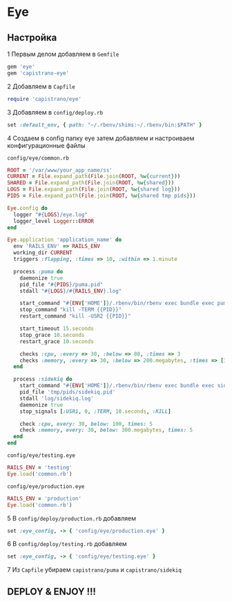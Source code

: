 # Eye

## Настройка

1 Первым делом добавляем в `Gemfile`

  ```ruby
  gem 'eye'
  gem 'capistrano-eye'
  ```
  
2 Добавляем в `Capfile`

  ```ruby
  require 'capistrano/eye'
  ```

3 Добавляем в `config/deploy.rb`

  ```ruby
  set :default_env, { path: "~/.rbenv/shims:~/.rbenv/bin:$PATH" }
  ``` 

4 Создаем в config папку eye затем добавляем и настроиваем конфигурационные файлы

  `config/eye/common.rb`

  ```ruby
  ROOT = '/var/www/your_app_name/ss'
  CURRENT = File.expand_path(File.join(ROOT, %w{current}))
  SHARED = File.expand_path(File.join(ROOT, %w{shared}))
  LOGS = File.expand_path(File.join(ROOT, %w{shared log}))
  PIDS = File.expand_path(File.join(ROOT, %w{shared tmp pids}))

  Eye.config do
    logger "#{LOGS}/eye.log"
    logger_level Logger::ERROR
  end

  Eye.application 'application_name' do
    env 'RAILS_ENV' => RAILS_ENV
    working_dir CURRENT
    triggers :flapping, :times => 10, :within => 1.minute

    process :puma do
      daemonize true
      pid_file "#{PIDS}/puma.pid"
      stdall "#{LOGS}/#{RAILS_ENV}.log"

      start_command "#{ENV['HOME']}/.rbenv/bin/rbenv exec bundle exec puma -C #{SHARED}/puma.rb --daemon"
      stop_command "kill -TERM {{PID}}"
      restart_command "kill -USR2 {{PID}}"

      start_timeout 15.seconds
      stop_grace 10.seconds
      restart_grace 10.seconds

      checks :cpu, :every => 30, :below => 80, :times => 3
      checks :memory, :every => 30, :below => 200.megabytes, :times => [3,5]
    end

    process :sidekiq do
      start_command "#{ENV['HOME']}/.rbenv/bin/rbenv exec bundle exec sidekiq --index 0 --environment #{RAILS_ENV}"
      pid_file 'tmp/pids/sidekiq.pid'
      stdall 'log/sidekiq.log'
      daemonize true
      stop_signals [:USR1, 0, :TERM, 10.seconds, :KILL]

      check :cpu, every: 30, below: 100, times: 5
      check :memory, every: 30, below: 300.megabytes, times: 5
    end
  end  
  ```

  `config/eye/testing.eye`

  ```ruby
  RAILS_ENV = 'testing'
  Eye.load('common.rb')
  ```
  
  `config/eye/production.eye`

  ```ruby
  RAILS_ENV = 'production'
  Eye.load('common.rb')
  ```

5 В `config/deploy/production.rb` добавляем

  ```ruby
  set :eye_config, -> { 'config/eye/production.eye' }
  ```

6 В `config/deploy/testing.rb` добавляем

  ```ruby
  set :eye_config, -> { 'config/eye/testing.eye' }
  ```  

7 Из `Capfile` убираем `capistrano/puma` и `capistrano/sidekiq`


## DEPLOY & ENJOY !!!
